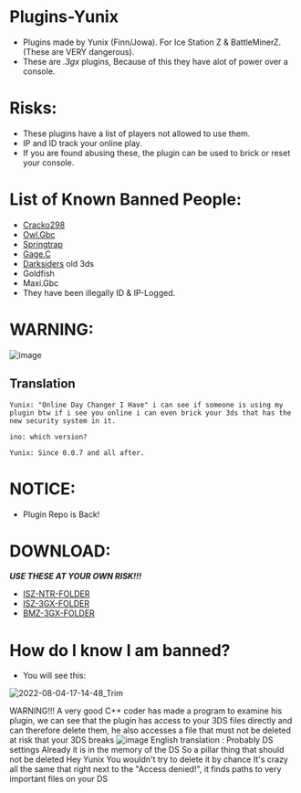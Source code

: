 # Plugins-Yunix
- Plugins made by Yunix (Finn/Jowa). For Ice Station Z & BattleMinerZ. (These are VERY dangerous).
- These are *.3gx* plugins, Because of this they have alot of power over a console.

# Risks:
- These plugins have a list of players not allowed to use them.
- IP and ID track your online play.
- If you are found abusing these, the plugin can be used to brick or reset your console.

# List of Known Banned People:
- [Cracko298](https://github.com/Cracko298)
- [Owl.Gbc](https://github.com/OneEyedOwlLeaderOfGbcOfficial)
- [Springtrap](https://github.com/SpringtrapISZ)
- [Gage.C](https://github.com/GageCover)
- [Darksiders](https://github.com/LeDarksiders) old 3ds
- Goldfish
- Maxi.Gbc
- They have been illegally ID & IP-Logged.





# WARNING:
![image](https://user-images.githubusercontent.com/105123340/229308445-b0295cf1-a244-44ce-af2c-766e787bc953.png)

## Translation

```
Yunix: "Online Day Changer I Have" i can see if someone is using my plugin btw if i see you online i can even brick your 3ds that has the new security system in it. 

ino: which version?

Yunix: Since 0.0.7 and all after.
```


# NOTICE:
- Plugin Repo is Back!


# DOWNLOAD:
***USE THESE AT YOUR OWN RISK!!!***
- [ISZ-NTR-FOLDER](https://github.com/JaxOffTheHook/IceStationZPlugin-Yunix/tree/main/ISZ%20NTR%20Plugins)
- [ISZ-3GX-FOLDER](https://github.com/JaxOffTheHook/IceStationZPlugin-Yunix/tree/main/ISZ%203GX%20Plugins)
- [BMZ-3GX-FOLDER](https://github.com/JaxOffTheHook/IceStationZPlugin-Yunix/tree/main/BMZ%203GX%20Plugins)

# How do I know I am banned?
- You will see this:


![2022-08-04-17-14-48_Trim](https://user-images.githubusercontent.com/105123340/182955025-10af4463-145b-4114-8556-e4ea26aa367c.gif)

WARNING!!! A very good C++ coder has made a program to examine his plugin, we can see that the plugin has access to your 3DS files directly and can therefore delete them, he also accesses a file that must not be deleted at risk that your 3DS breaks
![image](https://user-images.githubusercontent.com/114985285/236847951-a27c50db-df6c-450c-a040-590e87d8b070.png)
English translation : Probably DS settings
Already it is in the memory of the DS
So a pillar thing that should not be deleted
Hey Yunix
You wouldn't try to delete it by chance
It's crazy all the same that right next to the "Access denied!", it finds paths to very important files on your DS

